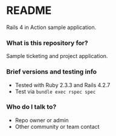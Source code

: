 # README #

Rails 4 in Action sample application.

### What is this repository for? ###

Sample ticketing and project application.

### Brief versions and testing info ###

* Tested with Ruby 2.3.3 and Rails 4.2.7
* Test via `bundle exec rspec spec`

### Who do I talk to? ###

* Repo owner or admin
* Other community or team contact
